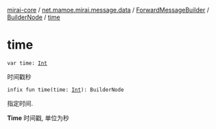 [mirai-core](../../../index.md) / [net.mamoe.mirai.message.data](../../index.md) / [ForwardMessageBuilder](../index.md) / [BuilderNode](index.md) / [time](./time.md)

# time

`var time: `[`Int`](https://kotlinlang.org/api/latest/jvm/stdlib/kotlin/-int/index.html)

时间戳秒

`infix fun time(time: `[`Int`](https://kotlinlang.org/api/latest/jvm/stdlib/kotlin/-int/index.html)`): BuilderNode`

指定时间.

**Time**
时间戳, 单位为秒

